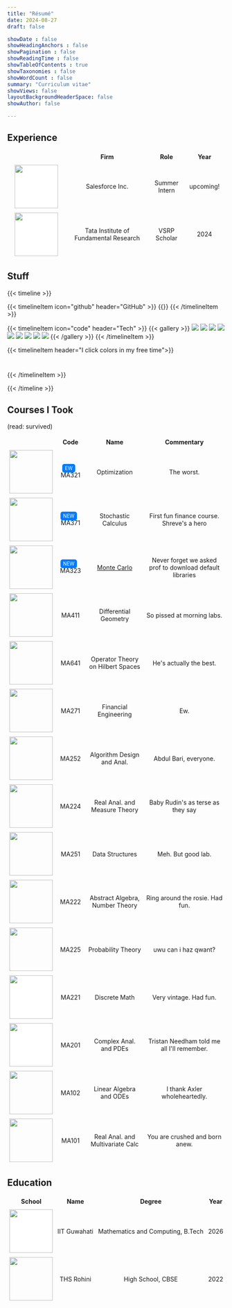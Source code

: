 ```yaml
---
title: "Résumé"
date: 2024-08-27
draft: false

showDate : false
showHeadingAnchors : false
showPagination : false
showReadingTime : false
showTableOfContents : true
showTaxonomies : false 
showWordCount : false
summary: "Curriculum vitae"
showViews: false
layoutBackgroundHeaderSpace: false
showAuthor: false

---
```



<style>
.square {
  width: 100px;
  height: 100px;
  object-fit: contain;
  background-color: white;
}
.square2 {
  width: 100px;
  height: 100px;
  object-fit: cover;
}
.table-container {
  display: table;
  width: 100%;
}
.table-row {
  display: table-row;
}
.table-cell {
  display: table-cell;
  vertical-align: middle;
  padding: 5px;
  text-align: center;
}
.new-icon {
  background-color: #007BFF;
  color: white;
  font-size: 0.8em;
  padding: 3px 6px;
  border-radius: 5px;
  margin-right: 8px;
}
</style>

## Experience

<div class="table-container">
    <div class="table-row">
    <div class="table-cell"><strong></strong></div>
    <div class="table-cell"><strong>Firm</strong></div>
    <div class="table-cell"><strong>Role</strong></div>
    <div class="table-cell"><strong>Year</strong></div>
    </div>

  <div class="table-row">
    <div class="table-cell"><img class="square" src="sfdc.png" /></div>
    <div class="table-cell">Salesforce Inc.</div>
    <div class="table-cell">Summer<br>Intern</div>
    <div class="table-cell">upcoming!</div>
  </div>
  <div class="table-row">
    <div class="table-cell"><img class="square" src="tifr.png" /></div>
    <div class="table-cell">Tata Institute of<br>Fundamental Research</div>
    <div class="table-cell">VSRP<br>Scholar</div>
    <div class="table-cell">2024</div>
  </div>
</div>

## Stuff

{{< timeline >}}

{{< timelineItem icon="github" header="GitHub" >}}
{{<github1 repo="chai314/UnpossibleCathexis">}}
{{< /timelineItem >}}

{{< timelineItem icon="code" header="Tech" >}}
{{< gallery >}}
  <img src="python.svg" class="grid-w20" />
  <img src="c.svg" class="grid-w20" />
  <img src="latex.png" class="grid-w33" />
  <img src="cpp.svg" class="grid-w20" />
  <img src="sage.png" class="grid-w20" />
  <img src="mysql.svg" class="grid-w20" />
  <img src="tensorflow.svg" class="grid-w20" />
  <img src="git.svg" class="grid-w20" />
  <img src="haskell.svg" class="grid-w20" />
{{< /gallery >}}
{{< /timelineItem >}}

{{< timelineItem header="I click colors in my free time">}}

<style>
    .row-container {
        display: flex;
        gap: 10px;
        margin: 20px;
        width: 100%;
        cursor: pointer; /* Indicate clickability */
    }

    .swatch {
        flex: 1;
        height: 50px;
        border-radius: 5px;
        position: relative;
        transition: background-color 0.5s ease, transform 0.2s ease;
        transform-origin: bottom center;
    }

    /* Jelly bounce animation */
    @keyframes jellyBounce {
        0% {
            transform: translateY(0) scale(1);
        }
        30% {
            transform: translateY(30px) scale(1.05, 0.95); /* Compress on downward motion */
        }
        50% {
            transform: translateY(0) scale(1); /* Return to normal */
        }
        70% {
            transform: translateY(15px) scale(0.95, 1.05); /* Slight overshoot */
        }
        100% {
            transform: translateY(0) scale(1); /* Back to rest */
        }
    }

    .wave-animation-1 {
        animation: jellyBounce 2s cubic-bezier(.5, .05, .1, .3) infinite;
    }

    .wave-animation-2 {
        animation: jellyBounce 2s cubic-bezier(.5, .05, .1, .3) infinite;
        animation-delay: 0.3s; /* Phase shift for second swatch */
    }

    .wave-animation-3 {
        animation: jellyBounce 2s cubic-bezier(.5, .05, .1, .3) infinite;
        animation-delay: 0.6s; /* Phase shift for third swatch */
    }
</style>

<div id="row1" class="row-container"></div>

<script>
    const row = document.getElementById('row1');
    let currentTheme = 0;

    // Base colors for the themes
    const baseColors = {
        blue: [200, 50, 60],  // Blue tone
        red: [0, 50, 70],     // Red tone
        amethyst: [270, 60, 70], // Purple/Amethyst tone
        bright: [50, 100, 70], // Bright yellows, oranges
        light: [150, 100, 70]   // Light and pastel-like
    };

    const themes = ['blue', 'red', 'amethyst', 'bright', 'light'];

    function getRandomColor(baseHue, baseSaturation, baseLightness) {
        const hue = baseHue + (Math.random() * 40 - 13); 
        const saturation = baseSaturation + (Math.random() * 25 - 12);        const lightness = baseLightness + (Math.random() * 45 - 22);

        return `hsl(${hue}, ${saturation}%, ${lightness}%)`;
    }

    // a random color based on current theme
    function generateSwatch(index) {
        const theme = themes[currentTheme];
        const [baseHue, baseSaturation, baseLightness] = baseColors[theme];
        const randomColor = getRandomColor(baseHue, baseSaturation, baseLightness);
        const swatch = document.createElement('div');
        swatch.className = 'swatch';
        swatch.style.backgroundColor = randomColor;
        swatch.classList.add(`wave-animation-${index + 1}`);
        return swatch;
    }

    //  randomize swatch colors
    function changeTheme() {
        currentTheme = (currentTheme + 1) % themes.length; // Cycle through themes
        const swatches = document.querySelectorAll('.swatch');
        swatches.forEach((swatch, index) => {
            const theme = themes[currentTheme];
            const [baseHue, baseSaturation, baseLightness] = baseColors[theme];
            swatch.style.backgroundColor = getRandomColor(baseHue, baseSaturation, baseLightness);
        });
    }

    row.addEventListener('click', changeTheme);
    for (let i = 0; i < 3; i++) {
        row.appendChild(generateSwatch(i));
    }
</script>



{{< /timelineItem >}}

{{< /timeline >}}


## Courses I Took
(read: survived)

<div class="table-container">
<div class="table-row">
  <div class="table-cell"><strong>
  &nbsp;&nbsp;&nbsp;&nbsp;&nbsp;&nbsp;&nbsp;&nbsp;&nbsp;&nbsp;&nbsp;&nbsp;&nbsp;&nbsp;&nbsp;&nbsp;&nbsp;&nbsp;&nbsp;&nbsp;&nbsp;&nbsp;&nbsp;
  <!-- This is peak HTML. -->
  </strong></div>
  <div class="table-cell"><strong>Code</strong></div>
  <div class="table-cell"><strong>Name</strong></div>
  <div class="table-cell"><strong>Commentary</strong></div>
</div>

<div class="table-row">
  <div class="table-cell">
    <img class="square2" src="321.png" />
  </div>
  <div class="table-cell">
    <span class="new-icon">EW</span> MA321
  </div>
  <div class="table-cell">Optimization</div>
  <div class="table-cell">The worst.</div>
</div>

<div class="table-row">
  <div class="table-cell">
    <img class="square2" src="371.png" />
  </div>
  <div class="table-cell">
    <span class="new-icon">NEW</span> MA371
  </div>
  <div class="table-cell">Stochastic<br>Calculus</div>
  <div class="table-cell">First fun finance course.<br>Shreve's a hero</div>
</div>

<div class="table-row">
  <div class="table-cell">
    <img class="square2" src="323.png" />
  </div>
  <div class="table-cell">
    <span class="new-icon">NEW</span> MA323
  </div>
  <div class="table-cell"><a href="https://github.com/chai314/marco-polo">Monte Carlo</a></div>
  <div class="table-cell">Never forget we asked prof to download default libraries</div>
</div>

  <div class="table-row">
    <div class="table-cell"><img class="square2" src="411.png" /></div>
    <div class="table-cell">MA411</div>
    <div class="table-cell">Differential<br>Geometry</div>
    <div class="table-cell">So pissed at morning labs.</div>
  </div>
  <div class="table-row">
    <div class="table-cell"><img class="square2" src="anjankc.png" /></div>
    <div class="table-cell">MA641</div>
    <div class="table-cell">Operator Theory<br>on Hilbert Spaces</div>
    <div class="table-cell">He's actually the best.</div>
  </div>
  
  
  <div class="table-row">
    <div class="table-cell"><img class="square2" src="271.png" /></div>
    <div class="table-cell">MA271</div>
    <div class="table-cell">Financial<br>Engineering</div>
    <div class="table-cell">Ew.</div>
  </div>
  <div class="table-row">
    <div class="table-cell"><img class="square2" src="252.jpg" /></div>
    <div class="table-cell">MA252</div>
    <div class="table-cell">Algorithm Design<br>and Anal.</div>
    <div class="table-cell">Abdul Bari, everyone.</div>
  </div>
  <div class="table-row">
    <div class="table-cell"><img class="square2" src="224.png" /></div>
    <div class="table-cell">MA224</div>
    <div class="table-cell">Real Anal. and<br>Measure Theory</div>
    <div class="table-cell">Baby Rudin's as terse as they say</div>
  </div>
  <div class="table-row">
    <div class="table-cell"><img class="square2" src="252-unused.png" /></div>
    <div class="table-cell">MA251</div>
    <div class="table-cell">Data Structures</div>
    <div class="table-cell">Meh. But good lab.</div>
  </div>
  <div class="table-row">
    <div class="table-cell"><img class="square2" src="222.png" /></div>
    <div class="table-cell">MA222</div>
    <div class="table-cell">Abstract Algebra, Number Theory</div>
    <div class="table-cell">Ring around the rosie. Had fun.</div>
  </div>
  <div class="table-row">
    <div class="table-cell"><img class="square2" src="225.png" /></div>
    <div class="table-cell">MA225</div>
    <div class="table-cell">Probability Theory</div>
    <div class="table-cell">uwu can i haz qwant?</div>
  </div>
  <div class="table-row">
    <div class="table-cell"><img class="square" src="221.png" /></div>
    <div class="table-cell">MA221</div>
    <div class="table-cell">Discrete Math</div>
    <div class="table-cell">Very vintage. Had fun.</div>
  </div>
  <div class="table-row">
    <div class="table-cell"><img class="square" src="201.png" /></div>
    <div class="table-cell">MA201</div>
    <div class="table-cell">Complex Anal. and PDEs</div>
    <div class="table-cell">Tristan Needham told me all I'll remember.</div>
  </div>
  <div class="table-row">
    <div class="table-cell"><img class="square2" src="102.png" /></div>
    <div class="table-cell">MA102</div>
    <div class="table-cell">Linear Algebra and ODEs</div>
    <div class="table-cell">I thank Axler wholeheartedly.</div>
  </div>
  <div class="table-row">
    <div class="table-cell"><img src ="bash.png" class="square2"/></div>
    <div class="table-cell">MA101</div>
    <div class="table-cell">Real Anal. and Multivariate Calc</div>
    <div class="table-cell">You are crushed and born anew.</div>
  </div>
</div>


## Education

<div class="table-container">
<div class="table-row">
  <div class="table-cell"><strong>School</strong></div>
  <div class="table-cell"><strong>Name</strong></div>
  <div class="table-cell"><strong>Degree</strong></div>
  <div class="table-cell"><strong>Year</strong></div>
</div>

  <div class="table-row">
    <div class="table-cell"><img src ="iitg.png" class="square"/></div>
    <div class="table-cell">IIT Guwahati</div>
    <div class="table-cell">Mathematics and Computing, B.Tech</div>
    <div class="table-cell">2026</div>
  </div>
  <div class="table-row">
    <div class="table-cell"><img src ="ths.png" class="square2"/></div>
    <div class="table-cell">THS Rohini</div>
    <div class="table-cell">High School, CBSE</div>
    <div class="table-cell">2022</div>
  </div>
</div>



<!-- 
## Experience

| Icon                                    | Firm       | Role  | Details | Year |
|-----------------------------------------|------------|-------|---------|------|
| <img class="square" src="sfdc.png"/>    | Salesforce | Intern|         | 2025 |
| <img class="square" src="tifr.png"/>    | TIFR       | VSRP  |         | 2024 |


## Courses I took
(read: survived)

| Text | Code  | Name                                  | Remark!?                                    |
|------|-------|---------------------------------------|---------------------------------------------|
|      | MA411 | Differential Geometry                 | So pissed at morning labs.                  |
|      | MA641 | Operator Theory on Hilbert Spaces     | He's actually the best.                     |
|      | MA271 | Financial Engineering                 | Ew.                                         |
|      | MA252 | Algorithm Design and Anal.            | Meh.                                        |
|      | MA224 | Real Anal. and Measure Theory         | Tip my hat to Cantor.                       |
|      | MA251 | Data Structures                       | Meh. But good lab.                          |
|      | MA222 | Abstract Algebra, Number Theory       | Ring around the rosie. Had fun.             |
|      | MA225 | Probability Theory                    | uwu can i haz qwant?                        |
|      | MA221 | Discrete Math                         | Very vintage. Had fun.                      |
|      | MA201 | Complex Anal. and PDEs                | Tristan Needham told me all I remember.     |
|      | MA102 | Linear Algebra and ODEs               | I thank Axler wholeheartedly.               |
|      | MA101 | Real Anal. and Multivariate Calculus  | You are crushed and born anew.              |


## Education

|      | Name          | Degree                               | Year |
|------|---------------|--------------------------------------|------|
|      | IIT Guwahati  | Mathematics and Computing, B.Tech    | 2026 |
|      | THS Rohini    | High School, CBSE                    | 2022 |
-->
